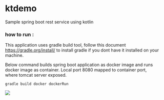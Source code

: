# ktdemo
Sample spring boot rest service using kotlin

### how to run : 
This application uses gradle build tool, follow this document https://gradle.org/install/ to install gradle 
if you dont have it installed on your machine. 

Below command builds spring boot application as docker image and runs docker image as container.
Local port 8080 mapped to container port, where tomcat server exposed.

```
gradle build docker dockerRun
```

![](https://media.giphy.com/media/cM7dLTfY2Sa3GC5xFe/giphy.gif)


